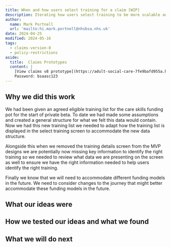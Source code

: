 ```yaml
---
title: When and how users select training for a claim [WIP]
description: Iterating how users select training to be more scalable and extensible to future requirements and accommodate the new published training list.
author:
  name: Mark Portnell
  url: 'mailto:hi.mark.portnell@nhsbsa.nhs.uk'
date: 2024-04-25
modified: 2024-05-16
tags:
  - claims-version-8
  - policy-restrictions
aside:
  title:  Claims Prototypes
  content: |
    [View claims v8 prototype](https://adult-social-care-7fe9bafd955a.herokuapp.com/claims/prototypes/design/v8/) 
    Password: bsaasc123
---
```




## Why we did this work

We had been given an agreed eligible training list for the care skills funding pot for the start of private beta. To date we had made some assumptions and created a general structure for what we felt this data would contain. Now we had this new training list we needed to adapt how the training list is displayed in the select training screen to accommodate the new data structure. 

Alongside this when we removed the training details screen from the MVP designs we are potentially now missing key information to identify the right training so we needed to review what data we are presenting on the screen as well to ensure we have the right information needed to help users identify the right training. 

Finally we know that we will need to accommodate different funding models in the future. We need to consider changes to the journey that might better accommodate these funding models in the future.

## What our ideas were




## How we tested our ideas and what we found


## What we will do next


